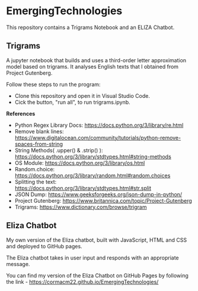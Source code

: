 # EmergingTechnologies

This repository contains a Trigrams Notebook and an ELIZA Chatbot.

## Trigrams

A jupyter notebook that builds and uses a third-order letter approximation model based on trigrams. It analyses English texts that I obtained from Project  Gutenberg.

Follow these steps to run the program:

- Clone this repository and open it in Visual Studio Code.
- Cick the button, "run all", to run trigrams.ipynb.

**References**

- Python  Regex Library Docs: https://docs.python.org/3/library/re.html
- Remove blank lines: https://www.digitalocean.com/community/tutorials/python-remove-spaces-from-string
- String Methods( .upper() & .strip() ): https://docs.python.org/3/library/stdtypes.html#string-methods
- OS Module: https://docs.python.org/3/library/os.html
- Random.choice: https://docs.python.org/3/library/random.html#random.choices
- Splitting the text: https://docs.python.org/3/library/stdtypes.html#str.split
- JSON Dump: https://www.geeksforgeeks.org/json-dump-in-python/
- Project Gutenberg: https://www.britannica.com/topic/Project-Gutenberg
- Trigrams: https://www.dictionary.com/browse/trigram

## Eliza Chatbot


My own version of the Eliza chatbot, built with JavaScript, HTML and CSS and deployed to GitHub pages. 

The Eliza chatbot takes in user input and responds with an appropriate message.

You can find my version of the Eliza Chatbot on GitHub Pages by following the link - https://cormacm22.github.io/EmergingTechnologies/






